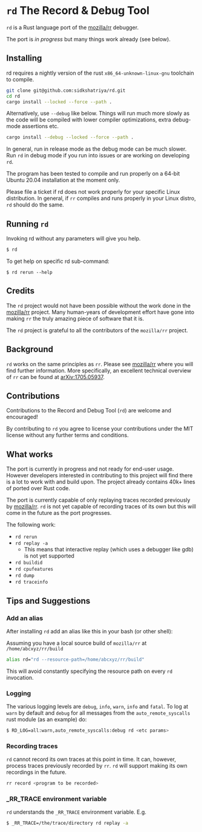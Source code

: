 # `rd` The Record & Debug Tool

`rd` is a Rust language port of the [mozilla/rr](https://github.com/mozilla/rr) debugger. 

The port is  _in progress_ but many things work already (see below).

## Installing

rd requires a nightly version of the rust `x86_64-unknown-linux-gnu` toolchain to compile.

```bash
git clone git@github.com:sidkshatriya/rd.git
cd rd
cargo install --locked --force --path .
```

Alternatively, use `--debug` like below. Things will run much more slowly as the code will be compiled with lower compiler optimizations, extra debug-mode assertions etc. 

```bash
cargo install --debug --locked --force --path .
```

In general, run in release mode as the debug mode can be much slower. Run `rd` in debug mode if you run into issues or are working on developing `rd`.

The program has been tested to compile and run properly on a 64-bit Ubuntu 20.04 installation at the moment only. 

Please file a ticket if rd does not work properly for your specific Linux distribution. In general, if `rr` compiles and runs properly in your Linux distro, `rd` should do the same.

## Running `rd`

Invoking rd without any parameters will give you help.
```bash
$ rd
```

To get help on specific rd sub-command:
```
$ rd rerun --help
```

## Credits

The `rd` project would not have been possible without the work done in the [mozilla/rr](https://github.com/mozilla/rr) project. Many human-years of development effort have gone into making `rr` the truly amazing piece of software that it is. 

The `rd` project is grateful to all the contributors of the `mozilla/rr` project.

## Background 

`rd` works on the same principles as `rr`. Please see [mozilla/rr](https://github.com/mozilla/rr) where you will find further information. More specifically, an excellent technical overview of `rr` can be found at [arXiv:1705.05937](https://arxiv.org/abs/1705.05937). 

## Contributions

Contributions to the Record and Debug Tool (`rd`) are welcome and encouraged!

By contributing to `rd` you agree to license your contributions under the MIT license without any further terms and conditions.

## What works

The port is currently in progress and not ready for end-user usage. However developers interested in contributing to this project will find there is a lot to work with and build upon. The project already contains 40k+ lines of ported over Rust code.

The port is currently capable of only replaying traces recorded previously by [mozilla/rr](https://github.com/mozilla/rr). `rd` is not yet capable of recording traces of its own but this will come in the future as the port progresses.

The following work:
* `rd rerun`
* `rd replay -a`
  * This means that interactive replay (which uses a debugger like gdb) is not yet supported 
* `rd buildid`
* `rd cpufeatures`
* `rd dump`
* `rd traceinfo`

## Tips and Suggestions

### Add an alias
After installing `rd` add an alias like this in your bash (or other shell):

Assuming you have a local source build of `mozilla/rr` at `/home/abcxyz/rr/build` 

```bash
alias rd="rd --resource-path=/home/abcxyz/rr/build"
```

This will avoid constantly specifying the resource path on every `rd` invocation.

### Logging

The various logging levels are `debug`, `info`, `warn`, `info` and `fatal`. To log at `warn` by default and `debug` for all messages from the `auto_remote_syscalls` rust module (as an example) do:

```bash
$ RD_LOG=all:warn,auto_remote_syscalls:debug rd <etc params>
```

### Recording traces

`rd` cannot record its own traces at this point in time. It can, however, process traces previously recorded by `rr`. `rd` will support making its own recordings in the future.

```bash
rr record <program to be recorded>
```

### _RR_TRACE environment variable

`rd` understands the `_RR_TRACE` environment variable. E.g.

```bash
$ _RR_TRACE=/the/trace/directory rd replay -a
```
